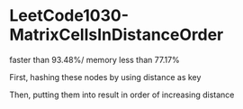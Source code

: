 # LeetCode1030-MatrixCellsInDistanceOrder
faster than 93.48%/ memory less than 77.17%

First, hashing these nodes by using distance as key

Then, putting  them into result in order of increasing distance
